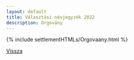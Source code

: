 ```yaml
---
layout: default
title: Választási névjegyzék 2022
description: Orgovány
---
```


{% include settlementHTMLs/Orgovaany.html %}

[Vissza](../)